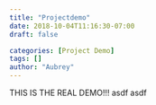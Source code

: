 ```yaml
---
title: "Projectdemo"
date: 2018-10-04T11:16:30-07:00
draft: false

categories: [Project Demo]
tags: []
author: "Aubrey"
---
```

THIS IS THE REAL DEMO!!!
asdf asdf
